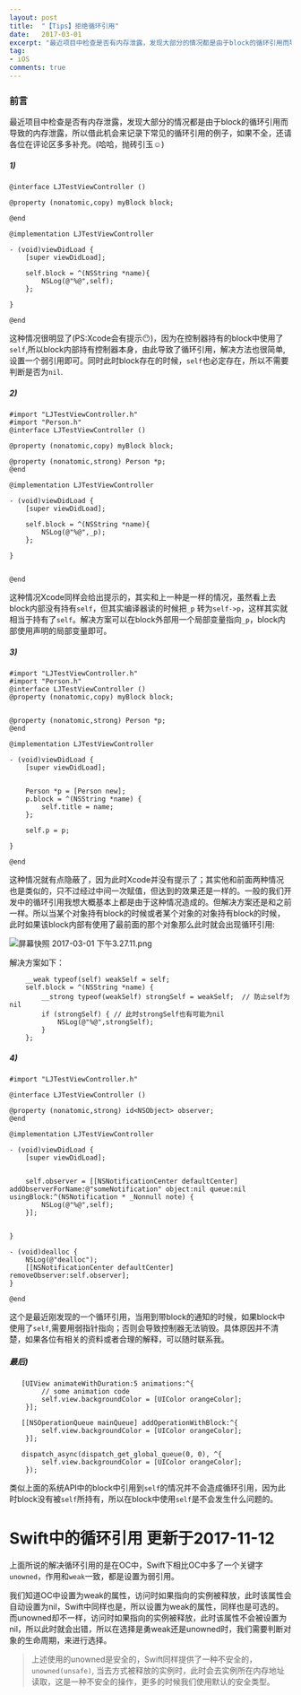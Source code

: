 ```yaml
---
layout: post
title:  "【Tips】拒绝循环引用"
date:   2017-03-01
excerpt: "最近项目中检查是否有内存泄露，发现大部分的情况都是由于block的循环引用而导致的内存泄露，所以借此机会来记录下常见的循环引用的例子，如果不全，还请各位在评论区多多补充。"
tag:
- iOS
comments: true
---
```



### 前言
最近项目中检查是否有内存泄露，发现大部分的情况都是由于block的循环引用而导致的内存泄露，所以借此机会来记录下常见的循环引用的例子，如果不全，还请各位在评论区多多补充。(哈哈，抛砖引玉☺️)


#####  1)

```
@interface LJTestViewController ()

@property (nonatomic,copy) myBlock block;

@end

@implementation LJTestViewController

- (void)viewDidLoad {
    [super viewDidLoad];
    
    self.block = ^(NSString *name){
        NSLog(@"%@",self);
    };
    
}

@end
```
这种情况很明显了(PS:Xcode会有提示😶)，因为在控制器持有的block中使用了`self`,所以block内部持有控制器本身，由此导致了循环引用，解决方法也很简单,设置一个弱引用即可。同时此时block存在的时候，`self`也必定存在，所以不需要判断是否为`nil`.


#####  2)

```
#import "LJTestViewController.h"
#import "Person.h"
@interface LJTestViewController ()

@property (nonatomic,copy) myBlock block;

@property (nonatomic,strong) Person *p;
@end

@implementation LJTestViewController

- (void)viewDidLoad {
    [super viewDidLoad];
    
    self.block = ^(NSString *name){
        NSLog(@"%@",_p);
    };
    
}


@end
```
这种情况Xcode同样会给出提示的，其实和上一种是一样的情况，虽然看上去block内部没有持有`self`，但其实编译器读的时候把`_p` 转为`self->p`，这样其实就相当于持有了`self`。解决方案可以在block外部用一个局部变量指向`_p`，block内部使用声明的局部变量即可。


#####  3)

```
#import "LJTestViewController.h"
#import "Person.h"
@interface LJTestViewController ()
@property (nonatomic,copy) myBlock block;


@property (nonatomic,strong) Person *p;
@end

@implementation LJTestViewController

- (void)viewDidLoad {
    [super viewDidLoad];
    
    
    Person *p = [Person new];
    p.block = ^(NSString *name) {
        self.title = name;
    };
    
    self.p = p;

}

@end
```
这种情况就有点隐蔽了，因为此时Xcode并没有提示了；其实他和前面两种情况也是类似的，只不过经过中间一次赋值，但达到的效果还是一样的。一般的我们开发中的循环引用我想大概基本上都是由于这种情况造成的。但解决方案还是和之前一样。所以当某个对象持有block的时候或者某个对象的对象持有block的时候，此时如果该block内部有使用了最前面的那个对象那么此时就会出现循环引用:

![屏幕快照 2017-03-01 下午3.27.11.png](http://ocigwe4cv.bkt.clouddn.com/retain_cycle.png)

解决方案如下：
```
    __weak typeof(self) weakSelf = self;
    self.block = ^(NSString *name) {
        __strong typeof(weakSelf) strongSelf = weakSelf;  // 防止self为nil
        if (strongSelf) { // 此时strongSelf也有可能为nil
            NSLog(@"%@",strongSelf);
        }
    };
```


#####  4)

```
#import "LJTestViewController.h"

@interface LJTestViewController ()

@property (nonatomic,strong) id<NSObject> observer;
@end

@implementation LJTestViewController

- (void)viewDidLoad {
    [super viewDidLoad];
    
    
    self.observer = [[NSNotificationCenter defaultCenter] addObserverForName:@"someNotification" object:nil queue:nil usingBlock:^(NSNotification * _Nonnull note) {
        NSLog(@"%@",self);
    }];


}

- (void)dealloc {
    NSLog(@"dealloc");
    [[NSNotificationCenter defaultCenter] removeObserver:self.observer];
}

@end
```
这个是最近刚发现的一个循环引用，当用到带block的通知的时候，如果block中使用了`self`,需要用弱指针指向；否则会导致控制器无法销毁。具体原因并不清楚，如果各位有相关的资料或者合理的解释，可以随时联系我。


#####  最后)

```
   [UIView animateWithDuration:5 animations:^{
        // some animation code
        self.view.backgroundColor = [UIColor orangeColor];
    }];
```

```
   [[NSOperationQueue mainQueue] addOperationWithBlock:^{
        self.view.backgroundColor = [UIColor orangeColor];
    }];
```

```
   dispatch_async(dispatch_get_global_queue(0, 0), ^{
        self.view.backgroundColor = [UIColor orangeColor];
    });
```

类似上面的系统API中的block中引用到`self`的情况并不会造成循环引用，因为此时block没有被`self`所持有，所以在block中使用`self`是不会发生什么问题的。


# Swift中的循环引用 更新于2017-11-12

上面所说的解决循环引用的是在OC中，Swift下相比OC中多了一个关键字`unowned`，作用和`weak`一致，都是设置为弱引用。

我们知道OC中设置为weak的属性，访问时如果指向的实例被释放，此时该属性会自动设置为nil，Swift中同样也是，所以设置为weak的属性，同样也是可选的。
而unowned却不一样，访问时如果指向的实例被释放，此时该属性不会被设置为nil，所以此时就会出错，所以在选择是勇weak还是unowned时，我们需要判断对象的生命周期，来进行选择。

> 上述使用的unowned是安全的，Swift同样提供了一种不安全的，`unowned(unsafe)`, 当去方式被释放的实例时，此时会去实例所在内存地址读取，这是一种不安全的操作，更多的时候我们使用默认的安全类型。

